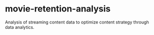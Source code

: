 # movie-retention-analysis
Analysis of streaming content data to optimize content strategy through data analytics.
